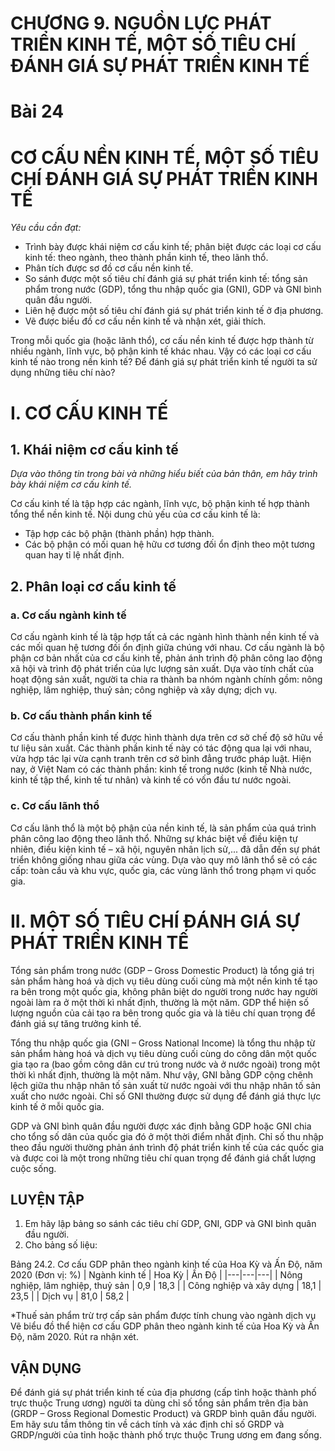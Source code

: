 # CHƯƠNG 9. NGUỒN LỰC PHÁT TRIỂN KINH TẾ, MỘT SỐ TIÊU CHÍ ĐÁNH GIÁ SỰ PHÁT TRIỂN KINH TẾ

# Bài 24
# CƠ CẤU NỀN KINH TẾ, MỘT SỐ TIÊU CHÍ ĐÁNH GIÁ SỰ PHÁT TRIỂN KINH TẾ

*Yêu cầu cần đạt:*
- Trình bày được khái niệm cơ cấu kinh tế; phân biệt được các loại cơ cấu kinh tế: theo ngành, theo thành phần kinh tế, theo lãnh thổ.
- Phân tích được sơ đồ cơ cấu nền kinh tế.
- So sánh được một số tiêu chí đánh giá sự phát triển kinh tế: tổng sản phẩm trong nước (GDP), tổng thu nhập quốc gia (GNI), GDP và GNI bình quân đầu người.
- Liên hệ được một số tiêu chí đánh giá sự phát triển kinh tế ở địa phương.
- Vẽ được biểu đồ cơ cấu nền kinh tế và nhận xét, giải thích.

Trong mỗi quốc gia (hoặc lãnh thổ), cơ cấu nền kinh tế được hợp thành từ nhiều ngành, lĩnh vực, bộ phận kinh tế khác nhau. Vậy có các loại cơ cấu kinh tế nào trong nền kinh tế? Để đánh giá sự phát triển kinh tế người ta sử dụng những tiêu chí nào?

# I. CƠ CẤU KINH TẾ
## 1. Khái niệm cơ cấu kinh tế

*Dựa vào thông tin trong bài và những hiểu biết của bản thân, em hãy trình bày khái niệm cơ cấu kinh tế.*

Cơ cấu kinh tế là tập hợp các ngành, lĩnh vực, bộ phận kinh tế hợp thành tổng thể nền kinh tế. Nội dung chủ yếu của cơ cấu kinh tế là:
- Tập hợp các bộ phận (thành phần) hợp thành.
- Các bộ phận có mối quan hệ hữu cơ tương đối ổn định theo một tương quan hay tỉ lệ nhất định.

## 2. Phân loại cơ cấu kinh tế

### a. Cơ cấu ngành kinh tế

Cơ cấu ngành kinh tế là tập hợp tất cả các ngành hình thành nền kinh tế và các mối quan hệ tương đối ổn định giữa chúng với nhau. Cơ cấu ngành là bộ phận cơ bản nhất của cơ cấu kinh tế, phản ánh trình độ phân công lao động xã hội và trình độ phát triển của lực lượng sản xuất. Dựa vào tính chất của hoạt động sản xuất, người ta chia ra thành ba nhóm ngành chính gồm: nông nghiệp, lâm nghiệp, thuỷ sản; công nghiệp và xây dựng; dịch vụ.

### b. Cơ cấu thành phần kinh tế

Cơ cấu thành phần kinh tế được hình thành dựa trên cơ sở chế độ sở hữu về tư liệu sản xuất. Các thành phần kinh tế này có tác động qua lại với nhau, vừa hợp tác lại vừa cạnh tranh trên cơ sở bình đẳng trước pháp luật. Hiện nay, ở Việt Nam có các thành phần: kinh tế trong nước (kinh tế Nhà nước, kinh tế tập thể, kinh tế tư nhân) và kinh tế có vốn đầu tư nước ngoài.

### c. Cơ cấu lãnh thổ

Cơ cấu lãnh thổ là một bộ phận của nền kinh tế, là sản phẩm của quá trình phân công lao động theo lãnh thổ. Những sự khác biệt về điều kiện tự nhiên, điều kiện kinh tế – xã hội, nguyên nhân lịch sử,... đã dẫn đến sự phát triển không giống nhau giữa các vùng. Dựa vào quy mô lãnh thổ sẽ có các cấp: toàn cầu và khu vực, quốc gia, các vùng lãnh thổ trong phạm vi quốc gia.

# II. MỘT SỐ TIÊU CHÍ ĐÁNH GIÁ SỰ PHÁT TRIỂN KINH TẾ

Tổng sản phẩm trong nước (GDP – Gross Domestic Product) là tổng giá trị sản phẩm hàng hoá và dịch vụ tiêu dùng cuối cùng mà một nền kinh tế tạo ra bên trong một quốc gia, không phân biệt do người trong nước hay người ngoài làm ra ở một thời kì nhất định, thường là một năm. GDP thể hiện số lượng nguồn của cải tạo ra bên trong quốc gia và là tiêu chí quan trọng để đánh giá sự tăng trưởng kinh tế.

Tổng thu nhập quốc gia (GNI – Gross National Income) là tổng thu nhập từ sản phẩm hàng hoá và dịch vụ tiêu dùng cuối cùng do công dân một quốc gia tạo ra (bao gồm công dân cư trú trong nước và ở nước ngoài) trong một thời kì nhất định, thường là một năm. Như vậy, GNI bằng GDP cộng chênh lệch giữa thu nhập nhân tố sản xuất từ nước ngoài với thu nhập nhân tố sản xuất cho nước ngoài. Chỉ số GNI thường được sử dụng để đánh giá thực lực kinh tế ở mỗi quốc gia.

GDP và GNI bình quân đầu người được xác định bằng GDP hoặc GNI chia cho tổng số dân của quốc gia đó ở một thời điểm nhất định. Chỉ số thu nhập theo đầu người thường phản ánh trình độ phát triển kinh tế của các quốc gia và được coi là một trong những tiêu chí quan trọng để đánh giá chất lượng cuộc sống.

## LUYỆN TẬP
1. Em hãy lập bảng so sánh các tiêu chí GDP, GNI, GDP và GNI bình quân đầu người.
2. Cho bảng số liệu:

Bảng 24.2. Cơ cấu GDP phân theo ngành kinh tế của Hoa Kỳ và Ấn Độ, năm 2020 (Đơn vị: %)
| Ngành kinh tế | Hoa Kỳ | Ấn Độ |
|---|---|---|
| Nông nghiệp, lâm nghiệp, thuỷ sản | 0,9 | 18,3 |
| Công nghiệp và xây dựng | 18,1 | 23,5 |
| Dịch vụ | 81,0 | 58,2 |

*Thuế sản phẩm trừ trợ cấp sản phẩm được tính chung vào ngành dịch vụ
Vẽ biểu đồ thể hiện cơ cấu GDP phân theo ngành kinh tế của Hoa Kỳ và Ấn Độ, năm 2020. Rút ra nhận xét.

## VẬN DỤNG
Để đánh giá sự phát triển kinh tế của địa phương (cấp tỉnh hoặc thành phố trực thuộc Trung ương) người ta dùng chỉ số tổng sản phẩm trên địa bàn (GRDP – Gross Regional Domestic Product) và GRDP bình quân đầu người. Em hãy sưu tầm thông tin về cách tính và xác định chỉ số GRDP và GRDP/người của tỉnh hoặc thành phố trực thuộc Trung ương em đang sống.

